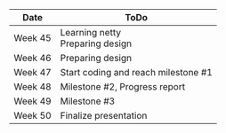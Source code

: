 | Date    | ToDo                                |
|---------|-------------------------------------|
| Week 45 |  Learning netty<br>Preparing design |
| Week 46 |           Preparing design          |
| Week 47 | Start coding and reach milestone #1 |
| Week 48 |    Milestone #2, Progress report    |
| Week 49 |             Milestone #3            |
| Week 50 |        Finalize presentation        |

